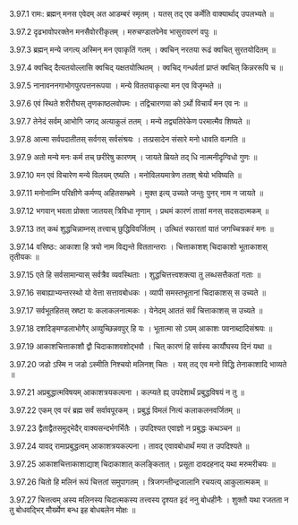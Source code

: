 3.97.1
रामः:
ब्रह्मन् मनस एवेदम् अत आडम्बरं स्मृतम् ।
यतस् तद् एव कर्मेति वाक्यार्थाद् उपलभ्यते ॥


3.97.2
दृढभावोपरक्तेन मनसैवोररीकृतम् ।
मरुचण्डातपेनेव भासुरावरणं वपुः ॥


3.97.3
ब्रह्मन् मन्ये जगत्य् अस्मिन् मन एवाकृतिं गतम् ।
क्वचिन् नरतया रूढं क्वचित् सुरतयोदितम् ॥


3.97.4
क्वचिद् दैत्यतयोल्लासि क्वचिद् यक्षतयोत्थितम् ।
क्वचिद् गन्धर्वतां प्राप्तं क्वचित् किन्नररूपि च ॥


3.97.5
नानावननगाभोगपुरपत्तनरूपया ।
मन्ये विततयाकृत्या मन एव विजृम्भते ॥


3.97.6
एवं स्थिते शरीरौघस् तृणकाष्ठलवोपमः ।
तद्विचारणया को ऽर्थो विचार्यं मन एव नः ॥


3.97.7
तेनेदं सर्वम् आभोगि जगद् अत्याकुलं ततम् ।
मन्ये तद्व्यतिरेकेण परमात्मैव शिष्यते ॥


3.97.8
आत्मा सर्वपदातीतस् सर्वगस् सर्वसंश्रयः ।
तत्प्रसादेन संसारे मनो धावति वल्गति ॥


3.97.9
अतो मन्ये मनः कर्म तच् छरीरेषु कारणम् ।
जायते म्रियते तद् धि नात्मनीदृग्विधो गुणः ॥


3.97.10
मन एवं विचारेण मन्ये विलयम् एष्यति ।
मनोविलयमात्रेण ततश् श्रेयो भविष्यति ॥


3.97.11
मनोनाम्नि परिक्षीणे कर्मण्य् अहितसम्भ्रमे ।
मुक्त इत्य् उच्यते जन्तुः पुनर् नाम न जायते ॥


3.97.12
भगवान् भवता प्रोक्ता जातयस् त्रिविधा नृणाम् ।
प्रथमं कारणं तासां मनस् सदसदात्मकम् ॥


3.97.13
तत् कथं शुद्धचिन्नाम्नस् तत्त्वाच् छुद्धिविवर्जितम् ।
उत्थितं स्फारतां यातं जगच्चित्रकरं मनः ॥


3.97.14
वसिष्ठः:
आकाशा हि त्रयो नाम विद्यन्ते विततान्तराः ।
चित्ताकाशश् चिदाकाशो भूताकाशस् तृतीयकः ॥


3.97.15
एते हि सर्वसामान्यास् सर्वत्रैव व्यवस्थिताः ।
शुद्धचित्तत्त्वशक्त्या तु लब्धसत्तैकतां गताः ॥


3.97.16
सबाह्याभ्यन्तरस्थो यो वेत्ता सत्तावबोधकः ।
व्यापी समस्तभूतानां चिदाकाशस् स उच्यते ॥


3.97.17
सर्वभूतहितस् स्रष्टा यः कलाकलनात्मकः ।
येनेदम् आततं सर्वं चित्ताकाशस् स उच्यते ॥


3.97.18
दशदिङ्मण्डलाभोगैर् अव्युच्छिन्नवपुर् हि यः ।
भूतात्मा सो ऽयम् आकाशः पवनाब्दादिसंश्रयः ॥


3.97.19
आकाशचित्ताकाशौ द्वौ चिदाकाशवशोद्भवौ ।
चित् कारणं हि सर्वस्य कार्यौघस्य दिनं यथा ॥


3.97.20
जडो ऽस्मि न जडो ऽस्मीति निश्चयो मलिनश् चितः ।
यस् तद् एव मनो विद्धि तेनाकाशादि भाव्यते ॥


3.97.21
अप्रबुद्धात्मविषयम् आकाशत्रयकल्पना ।
कल्प्यते ह्य् उपदेशार्थं प्रबुद्धविषयं न तु ॥


3.97.22
एकम् एव परं ब्रह्म सर्वं सर्वावपूरकम् ।
प्रबुद्धं विमलं नित्यं कलाकलनवर्जितम् ॥


3.97.23
द्वैताद्वैतसमुद्भेदैर् वाक्यसन्दर्भगर्भितैः ।
उपदिश्यत एवाज्ञो न प्रबुद्धः कथञ्चन ॥


3.97.24
यावद् रामाप्रबुद्धत्वम् आकाशत्रयकल्पना ।
तावद् एवावबोधार्थं मया त उपदिश्यते ॥


3.97.25
आकाशचित्ताकाशाद्याश् चिदाकाशात् कलङ्कितात् ।
प्रसूता दावदहनाद् यथा मरुमरीचयः ॥


3.97.26
चितो हि मलिनं रूपं चित्ततां समुपागतम् ।
त्रिजगन्तीन्द्रजालानि रचयत्य् आकुलात्मकम् ॥


3.97.27
चित्तत्वम् अस्य मलिनस्य चिदात्मकस्य तत्त्वस्य दृश्यत इदं ननु बोधहीनैः ।
शुक्तौ यथा रजतता न तु बोधवद्भिर् मौर्ख्येण बन्ध इह बोधबलेन मोक्षः ॥


